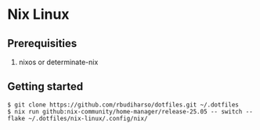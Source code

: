 # Nix Linux

## Prerequisities
1. nixos or determinate-nix

## Getting started
```shell
$ git clone https://github.com/rbudiharso/dotfiles.git ~/.dotfiles
$ nix run github:nix-community/home-manager/release-25.05 -- switch --flake ~/.dotfiles/nix-linux/.config/nix/
```
